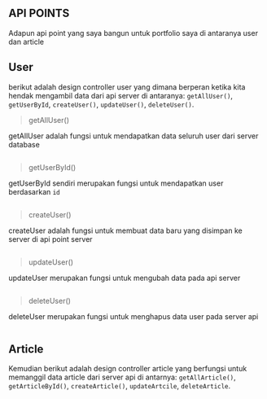 ## API POINTS
Adapun api point yang saya bangun untuk portfolio saya di antaranya user dan article

## User

berikut adalah design controller user yang dimana berperan ketika kita hendak mengambil data dari api server
di antaranya:
`getAllUser()`, `getUserById`, `createUser()`, `updateUser()`, `deleteUser()`.

> getAllUser()

getAllUser adalah fungsi untuk mendapatkan data seluruh user dari server database

```

```

> getUserById()

getUserById sendiri merupakan fungsi untuk mendapatkan user berdasarkan `id`

```

```

> createUser()

createUser adalah fungsi untuk membuat data baru yang disimpan ke server di api point server 

```

```

> updateUser()

updateUser merupakan fungsi untuk mengubah data pada api server

```

```

> deleteUser()

deleteUser merupakan fungsi untuk menghapus data user pada server api

```

```

## Article

Kemudian berikut adalah design controller article yang berfungsi untuk memanggil data article dari server api
di antarnya:
`getAllArticle()`, `getArticleById()`, `createArticle()`, `updateArtcile`, `deleteArticle`. 

